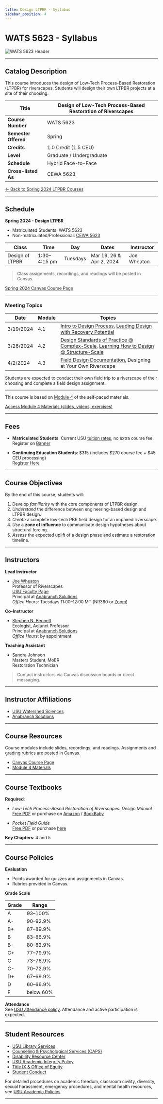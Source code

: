 ```yaml
---
title: Design LTPBR - Syllabus
sidebar_position: 4
---
```


# WATS 5623 - Syllabus

![WATS 5623 Header](/img/courses/WATS-5623_header_C.png)

---

## Catalog Description

This course introduces the design of Low-Tech Process-Based Restoration (LTPBR) for riverscapes. Students will design their own LTPBR projects at a site of their choosing.

| **Title** | Design of Low-Tech Process-Based Restoration of Riverscapes |
|-----------|--------------------------------------------------------------|
| **Course Number** | WATS 5623 |
| **Semester Offered** | Spring |
| **Credits** | 1.0 Credit (1.5 CEU) |
| **Level** | Graduate / Undergraduate |
| **Schedule** | Hybrid Face-to-Face |
| **Cross-listed As** | CEWA 5623 |

[← Back to Spring 2024 LTPBR Courses](/workshops/2024/USU/)

---

## Schedule

**Spring 2024 - Design LTPBR**

- Matriculated Students: WATS 5623  
- Non-matriculated/Professional: [CEWA 5623](https://cpe.usu.edu/search/publicCourseSearchDetails.do?method=load&courseId=1073964)

| Class | Time | Day | Dates | Instructor |
|-------|------|-----|-------|------------|
| Design of LTPBR | 1:30–4:15 pm | Tuesdays | Mar 19, 26 & Apr 2, 2024 | Joe Wheaton |

> Class assignments, recordings, and readings will be posted in Canvas.  

[Spring 2024 Canvas Course Page](https://usu.instructure.com/courses/754454)

---

### Meeting Topics

| Date | Module | Topics |
|------|--------|--------|
| 3/19/2024 | 4.1 | [Intro to Design Process](http://lowtechpbr.restoration.usu.edu/workshops/2020/SGI/Modules/module4#b-designing-low-tech-restoration-projects), [Leading Design with Recovery Potential](http://lowtechpbr.restoration.usu.edu/workshops/2020/SGI/Modules/module4#c-leading-design-with-recovery-potential) |
| 3/26/2024 | 4.2 | [Design Standards of Practice @ Complex-Scale](http://lowtechpbr.restoration.usu.edu/workshops/2020/SGI/Modules/module4#d-design-standards-of-practice--designing-at-complex-scale), [Learning How to Design @ Structure-Scale](http://lowtechpbr.restoration.usu.edu/workshops/2020/SGI/Modules/module4#e-learning-how-to-design-at-structure-scale) |
| 4/2/2024 | 4.3 | [Field Design Documentation](http://lowtechpbr.restoration.usu.edu/workshops/2020/SGI/Modules/module4#f-putting-it-all-together-in-the-field), Designing at Your Own Riverscape |

Students are expected to conduct their own field trip to a riverscape of their choosing and complete a field design assignment.

---

This course is based on [Module 4](/workshops/2020/SGI/Modules/module4) of the self-paced materials.  

[Access Module 4 Materials (slides, videos, exercises)](/workshops/2020/SGI/Modules/module4)

---

## Fees

- **Matriculated Students**: Current USU [tuition rates](https://www.usu.edu/registrar/registration/payment/), no extra course fee.  
  Register on [Banner](http://banner.usu.edu)

- **Continuing Education Students**: $315 (includes $270 course fee + $45 CEU processing)  
  [Register Here](https://cpe.usu.edu/search/publicCourseSearchDetails.do?method=load&courseId=1073964)

---

## Course Objectives

By the end of this course, students will:  

1. Develop *familiarity* with the core components of LTPBR design.  
2. *Understand* the difference between engineering-based design and LTPBR design.  
3. *Create* a complete low-tech PBR field design for an impaired riverscape.  
4. *Use* a **zone of influence** to communicate design hypotheses about structural forcing.  
5. *Assess* the expected uplift of a design phase and estimate a restoration timeline.  

---

## Instructors

**Lead Instructor**  
- [Joe Wheaton](http://joewheaton.org)  
  Professor of Riverscapes  
  [USU Faculty Page](https://qcnr.usu.edu/directory/wats/faculty/wheaton-joseph)  
  Principal at [Anabranch Solutions](https://www.anabranchsolutions.com/joe-wheaton.html)  
  *Office Hours*: Tuesdays 11:00–12:00 MT (NR360 or [Zoom](https://usu-edu.zoom.us/j/83341579485?pwd=NVhTL01YNjJzRW1xTmRLbmxYS2hZUT09&from=addon))  

**Co-Instructor**  
- [Stephen N. Bennett](https://www.researchgate.net/profile/Stephen_Bennett8)  
  Ecologist, Adjunct Professor  
  Principal at [Anabranch Solutions](https://www.anabranchsolutions.com/stephen-bennett.html)  
  *Office Hours*: by appointment  

**Teaching Assistant**  
- Sandra Johnson  
  Masters Student, MoER  
  Restoration Technician

> Contact instructors via Canvas discussion boards or direct messaging.

---

## Instructor Affiliations

- [USU Watershed Sciences](https://qcnr.usu.edu/wats/index)  
- [Anabranch Solutions](https://www.anabranchsolutions.com/)

---

## Course Resources

Course modules include slides, recordings, and readings. Assignments and grading rubrics are posted in Canvas.  

- [Canvas Course Page](https://usu.instructure.com/courses/754454)  
- [Module 4 Materials](/workshops/2020/SGI/Modules/module4)

---

## Course Textbooks

**Required**:  

- *Low-Tech Process-Based Restoration of Riverscapes: Design Manual*  
  [Free PDF](/manual) or purchase on [Amazon](https://www.amazon.com/Low-Tech-Process-Based-Restoration-Riverscapes-Design/dp/1543972993) / [BookBaby](https://store.bookbaby.com/bookshop/book/index.aspx?bookURL=Low-Tech-Process-Based-Restoration-of-Riverscapes)

- *Pocket Field Guide*  
  [Free PDF](/resources/pocket) or purchase [here](http://www.anabranchsolutions.com/store/p7/pocketguide.html)

**Key Chapters**: 4 and 5

---

## Course Policies

**Evaluation**  
- Points awarded for quizzes and assignments in Canvas.  
- Rubrics provided in Canvas.  

**Grade Scale**

| Grade | Range |
|-------|-------|
| A | 93–100% |
| A- | 90–92.9% |
| B+ | 87–89.9% |
| B | 83–86.9% |
| B- | 80–82.9% |
| C+ | 77–79.9% |
| C | 73–76.9% |
| C- | 70–72.9% |
| D+ | 67–69.9% |
| D | 60–66.9% |
| F | below 60% |

**Attendance**  
See [USU attendance policy](https://catalog.usu.edu/content.php?catoid=12&navoid=3160). Attendance and active participation is expected.

---

## Student Resources

- [USU Library Services](http://libguides.usu.edu/rc)
- [Counseling & Psychological Services (CAPS)](https://counseling.usu.edu/)
- [Disability Resource Center](http://www.usu.edu/drc/)
- [USU Academic Integrity Policy](https://studentconduct.usu.edu/studentcode/article6)
- [Title IX & Office of Equity](https://equity.usu.edu/)
- [Student Conduct](http://www.usu.edu/studentconduct)

For detailed procedures on academic freedom, classroom civility, diversity, sexual harassment, emergency procedures, and mental health resources, see [USU Academic Policies](http://www.usu.edu/provost/faculty-life/syllabus.cfm).

---

